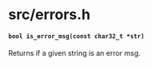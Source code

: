# src/errors.h

#### `bool is_error_msg(const char32_t *str)`
Returns if a given string is an error msg.

